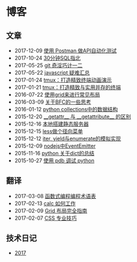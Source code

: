 # 博客

## 文章

+ 2017-12-09  [使用 Postman 做API自动化测试](https://github.com/shfshanyue/blog/tree/master/Articles/Postman-for-API-Automated-Testing)
+ 2017-10-24  [30分钟SQL指北](https://github.com/shfshanyue/blog/tree/master/Articles/SQL-Guideline)
+ 2017-05-25  [git 奇淫巧计一二](https://github.com/shfshanyue/blog/tree/master/Articles/git-tips)
+ 2017-05-22  [javascript 疑难汇总](https://github.com/shfshanyue/blog/tree/master/Articles/Javascript-Puzzles)
+ 2017-01-24  [tmux：打造精致终端动画演示](https://github.com/shfshanyue/tmux-config)
+ 2017-01-21  [tmux：打造精致与实用并存的终端](https://segmentfault.com/a/1190000008188987)
+ 2016-07-22  [使用grid来进行常见布局](https://segmentfault.com/a/1190000006045888)
+ 2016-03-09  [关于BFC的一些思考](https://segmentfault.com/a/1190000004570347)
+ 2016-01-12  [python collections中的数据结构](http://shfshanyue.github.io/2016/01/12/collections%E4%B8%AD%E5%91%BD%E5%90%8D%E5%85%83%E7%BB%84/)
+ 2015-12-20  [\_\_getattr\_\_ 与 \_\_getattribute\_\_ 的区别](http://shfshanyue.github.io/2015/12/20/getattr-%E4%B8%8E-getattribute-%E7%9A%84%E5%8C%BA%E5%88%AB/)
+ 2015-12-16  [本地搭建静态服务器](http://www.cnblogs.com/xianwang/p/5052736.html)
+ 2015-12-15  [less做个径向菜单](http://shfshanyue.github.io/2015/12/15/less%E5%81%9A%E4%B8%AA%E5%BE%84%E5%90%91%E8%8F%9C%E5%8D%95/)
+ 2015-12-12  [iter, yield与enumerate的模拟实现](http://www.cnblogs.com/xianwang/p/4907890.html)
+ 2015-12-09  [nodejs中EventEmitter](http://www.cnblogs.com/xianwang/p/5034656.html)
+ 2015-11-16  [python 关于dict的总结](http://www.cnblogs.com/xianwang/p/4970448.html)
+ 2015-10-27  [使用 pdb 调试 python](http://www.cnblogs.com/xianwang/p/4916045.html)

## 翻译

+ 2017-03-08  [函数式编程编程术语表](https://github.com/shfshanyue/fp-jargon-zh)
+ 2017-02-13  [calc 如何工作](http://www.jianshu.com/p/c1087b95478d)
+ 2017-02-09  [Grid 布局完全指南](https://segmentfault.com/a/1190000008299555)
+ 2017-02-07  [CSS 专业技巧](https://github.com/AllThingsSmitty/css-protips/tree/master/translations/zh-CN)

## 技术日记
+ [2017](https://github.com/shfshanyue/record/blob/master/diary2017.md)
